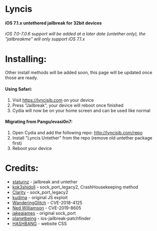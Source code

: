 # Lyncis

#### iOS 7.1.x untethered jailbreak for 32bit devices
*iOS 7.0-7.0.6 support will be added at a later date (untether only), the "jailbreakme" will only support iOS 7.1.x*
</br>
 
# Installing:
Other install methods will be added soon, this page will be updated once those are ready.

#### Using Safari:
1. Visit https://lyncisjb.com on your device
2. Press "Jailbreak", your device will reboot once finished
3. Cydia will now be on your home screen and can be used like normal

#### Migrating from Pangu/evasi0n7:
1. Open Cydia and add the following repo: http://lyncisjb.com/repo
2. Install "Lyncis Untether" from the repo (remove old untether package first)
3. Reboot your device


# Credits:
- [staturnz](https://github./com/staturnzz) - jailbreak and untether
- [kok3shidoll](https://github./com/kok3shidoll) - sock_port_legacy2, CrashHousekeeping method
- [Clarity](https://github./com/TheRealClarity) - sock_port_legacy2
- [kudima](https://github.com/kudima) - original JS exploit
- [WanderingGlitch](https://x.com/wanderingglitch) - CVE-2018-4125
- [Ned Williamson](https://github./com/nedwill) - CVE-2019-8605
- [jakeajames](https://github./com/jakeajames) - original sock_port
- [planetbeing](https://github./com/planetbeing) - ios-jailbreak-patchfinder
- [HASHBANG](https://github.com/hbang) - website CSS
